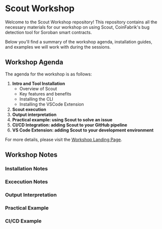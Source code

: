 # Scout Workshop

Welcome to the Scout Workshop repository! This repository contains all the necessary materials for our workshop on using Scout, CoinFabrik's bug detection tool for Soroban smart contracts. 

Below you'll find a summary of the workshop agenda, installation guides, and examples we will work with during the sessions.

## Workshop Agenda

The agenda for the workshop is as follows:

1. **Intro and Tool Installation**
   - Overview of Scout
   - Key features and benefits
   - Installing the CLI
   - Installing the VSCode Extension
3. **Scout execution**
4. **Output interpretation**
5. **Practical example: using Scout to solve an issue**
6. **CI/CD Integration: adding Scout to your GitHub pipeline**
7. **VS Code Extension: adding Scout to your development environment**

For more details, please visit the [Workshop Landing Page](https://www.coinfabrik.com/scout-workshops/).

## Workshop Notes

### Installation Notes

### Excecution Notes

### Output Interpretation

### Practical Example

### CI/CD Example



